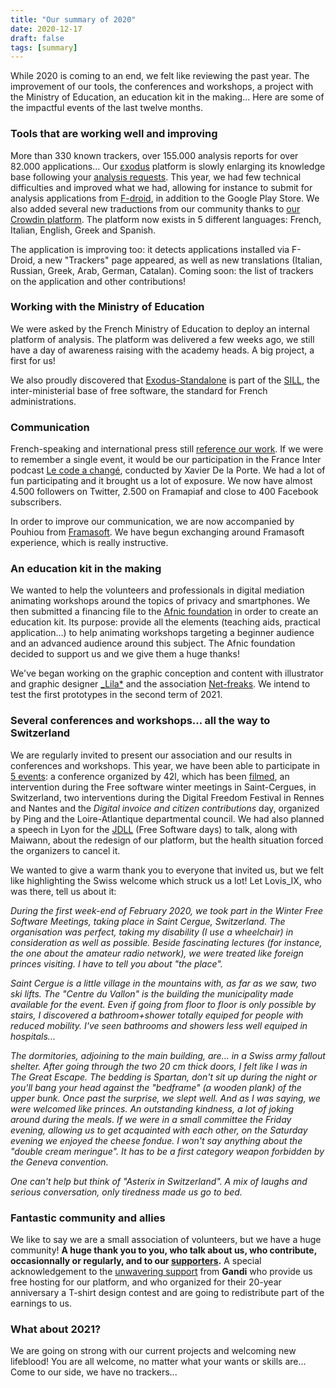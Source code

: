 ```yaml
---
title: "Our summary of 2020"
date: 2020-12-17
draft: false
tags: [summary]
---
```


While 2020 is coming to an end, we felt like reviewing the past year. The improvement of our tools, the conferences and workshops, a project with the Ministry of Education, an education kit in the making... Here are some of the impactful events of the last twelve months.

### Tools that are working well and improving

More than 330 known trackers, over 155.000 analysis reports for over 82.000 applications... Our [εxodus](https://reports.exodus-privacy.eu.org) platform is slowly enlarging its knowledge base following your [analysis requests](https://reports.exodus-privacy.eu.org/en/analysis/submit/). This year, we had few technical difficulties and improved what we had, allowing for instance to submit for analysis applications from [F-droid](https://f-droid.org/), in addition to the Google Play Store. We also added several new traductions from our community thanks to [our Crowdin platform](https://crowdin.com/project/exodus-privacy). The platform now exists in 5 different languages: French, Italian, English, Greek and Spanish.

The application is improving too: it detects applications installed via F-Droid, a new "Trackers" page appeared, as well as new translations (Italian, Russian, Greek, Arab, German, Catalan). Coming soon: the list of trackers on the application and other contributions!

### Working with the Ministry of Education

We were asked by the French Ministry of Education to deploy an internal platform of analysis. The platform was delivered a few weeks ago, we still have a day of awareness raising with the academy heads. A big project, a first for us!

We also proudly discovered that [Exodus-Standalone](https://sill.etalab.gouv.fr/fr/software?id=199) is part of the [SILL](https://sill.etalab.gouv.fr/fr/software), the inter-ministerial base of free software, the standard for French administrations.

### Communication

French-speaking and international press still [reference our work](/en/page/press/). If we were to remember a single event, it would be our participation in the France Inter podcast [Le code a changé](https://www.franceinter.fr/emissions/le-code-a-change/ils-cherchent-les-trucs-bizarres-qu-il-y-a-dans-vos-telephones-rencontre-avec-des-traqueurs-de-trackers), conducted by Xavier De la Porte. We had a lot of fun participating and it brought us a lot of exposure. We now have almost 4.500 followers on Twitter, 2.500 on Framapiaf and close to 400 Facebook subscribers.

In order to improve our communication, we are now accompanied by Pouhiou from [Framasoft](https://framasoft.org/). We have begun exchanging around Framasoft experience, which is really instructive.

### An education kit in the making

We wanted to help the volunteers and professionals in digital mediation animating workshops around the topics of privacy and smartphones. We then submitted a financing file to the [Afnic foundation](https://www.fondation-afnic.fr/fr/Accueil.htm) in order to create an education kit. Its purpose: provide all the elements (teaching aids, practical application...) to help animating workshops targeting a beginner audience and an advanced audience around this subject. The Afnic foundation decided to support us and we give them a huge thanks!

We've began working on the graphic conception and content with illustrator and graphic designer [_Lila*](https://lila.ink/) and the association [Net-freaks](https://twitter.com/NetFreaksFr). We intend to test the first prototypes in the second term of 2021.

### Several conferences and workshops... all the way to Switzerland

We are regularly invited to present our association and our results in conferences and workshops. This year, we have been able to participate in [5 events](/en/page/events): a conference organized by 42l, which has been [filmed](https://video.tedomum.net/videos/watch/2035a814-ecfe-4e67-8b6f-6d4438477efe), an intervention during the Free software winter meetings in Saint-Cergues, in Switzerland, two interventions during the Digital Freedom Festival in Rennes and Nantes and the _Digital invoice and citizen contributions_ day, organized by Ping and the Loire-Atlantique departmental council. We had also planned a speech in Lyon for the [JDLL](https://www.jdll.org/) (Free Software days) to talk, along with Maiwann, about the redesign of our platform, but the health situation forced the organizers to cancel it.

We wanted to give a warm thank you to everyone that invited us, but we felt like highlighting the Swiss welcome which struck us a lot! Let Lovis_IX, who was there, tell us about it:

_During the first week-end of February 2020, we took part in the Winter Free Software Meetings, taking place in Saint Cergue, Switzerland. The organisation was perfect, taking my disability (I use a wheelchair) in consideration as well as possible. Beside fascinating lectures (for instance, the one about the amateur radio network), we were treated like foreign princes visiting. I have to tell you about "the place"._

_Saint Cergue is a little village in the mountains with, as far as we saw, two ski lifts. The "Centre du Vallon" is the building the municipality made available for the event. Even if going from floor to floor is only possible by stairs, I discovered a bathroom+shower totally equiped for people with reduced mobility. I've seen bathrooms and showers less well equiped in hospitals..._

_The dormitories, adjoining to the main building, are... in a Swiss army fallout shelter. After going through the two 20 cm thick doors, I felt like I was in The Great Escape. The bedding is Spartan, don't sit up during the night or you'll bang your head against the "bedframe" (a wooden plank) of the upper bunk. Once past the surprise, we slept well. And as I was saying, we were welcomed like princes. An outstanding kindness, a lot of joking around during the meals. If we were in a small committee the Friday evening, allowing us to get acquainted with each other, on the Saturday evening we enjoyed the cheese fondue. I won't say anything about the "double cream meringue". It has to be a first category weapon forbidden by the Geneva convention._

_One can't help but think of "Asterix in Switzerland". A mix of laughs and serious conversation, only tiredness made us go to bed._

### Fantastic community and allies

We like to say we are a small association of volunteers, but we have a huge community! **A huge thank you to you, who talk about us, who contribute, occasionnally or regularly, and to our [supporters](/en/page/supporters/).** A special acknowledgement to the [unwavering support](https://news.gandi.net/fr/2020/02/les-projets-soutenus-partenaires-des-20-ans-gandi/) from **Gandi** who provide us free hosting for our platform, and who organized for their 20-year anniversary a T-shirt design contest and are going to redistribute part of the earnings to us.

### What about 2021?

We are going on strong with our current projects and welcoming new lifeblood! You are all welcome, no matter what your wants or skills are... Come to our side, we have no trackers...
